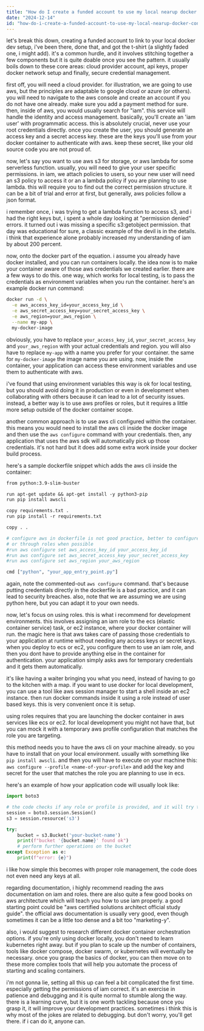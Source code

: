 ```yaml
---
title: "How do I create a funded account to use my local nearup docker container for development?"
date: "2024-12-14"
id: "how-do-i-create-a-funded-account-to-use-my-local-nearup-docker-container-for-development"
---
```


let's break this down, creating a funded account to link to your local docker dev setup, i've been there, done that, and got the t-shirt (a slightly faded one, i might add). it's a common hurdle, and it involves stitching together a few components but it is quite doable once you see the pattern. it usually boils down to these core areas: cloud provider account, api keys, proper docker network setup and finally, secure credential management.

first off, you will need a cloud provider. for illustration, we are going to use aws, but the principles are adaptable to google cloud or azure (or others). you will need to navigate to the aws console and create an account if you do not have one already. make sure you add a payment method for sure. then, inside of aws, you would usually search for "iam". this service will handle the identity and access management. basically, you'll create an 'iam user' with programmatic access. this is absolutely crucial, never use your root credentials directly. once you create the user, you should generate an access key and a secret access key. these are the keys you'll use from your docker container to authenticate with aws. keep these secret, like your old source code you are not proud of.

now, let's say you want to use aws s3 for storage, or aws lambda for some serverless function. usually, you will need to give your user specific permissions. in iam, we attach policies to users, so your new user will need an s3 policy to access it or an a lambda policy if you are planning to use lambda. this will require you to find out the correct permission structure. it can be a bit of trial and error at first, but generally, aws policies follow a json format.

i remember once, i was trying to get a lambda function to access s3, and i had the right keys but, i spent a whole day looking at "permission denied" errors. it turned out i was missing a specific s3:getobject permission. that day was educational for sure, a classic example of the devil is in the details. i think that experience alone probably increased my understanding of iam by about 200 percent.

now, onto the docker part of the equation. i assume you already have docker installed, and you can run containers locally. the idea now is to make your container aware of those aws credentials we created earlier. there are a few ways to do this. one way, which works for local testing, is to pass the credentials as environment variables when you run the container. here's an example docker run command:

```bash
docker run -d \
  -e aws_access_key_id=your_access_key_id \
  -e aws_secret_access_key=your_secret_access_key \
  -e aws_region=your_aws_region \
  --name my-app \
  my-docker-image
```

obviously, you have to replace `your_access_key_id`, `your_secret_access_key` and `your_aws_region` with your actual credentials and region. you will also have to replace `my-app` with a name you prefer for your container. the same for `my-docker-image` the image name you are using. now, inside the container, your application can access these environment variables and use them to authenticate with aws.

i've found that using environment variables this way is ok for local testing, but you should avoid doing it in production or even in development when collaborating with others because it can lead to a lot of security issues. instead, a better way is to use aws profiles or roles, but it requires a little more setup outside of the docker container scope.

another common approach is to use aws cli configured within the container. this means you would need to install the aws cli inside the docker image and then use the `aws configure` command with your credentials. then, any application that uses the aws sdk will automatically pick up those credentials. it's not hard but it does add some extra work inside your docker build process.

here's a sample dockerfile snippet which adds the aws cli inside the container:

```dockerfile
from python:3.9-slim-buster

run apt-get update && apt-get install -y python3-pip
run pip install awscli

copy requirements.txt .
run pip install -r requirements.txt

copy . .

# configure aws in dockerfile is not good practice, better to configure from outside the container using aws profiles
# or through roles when possible
#run aws configure set aws_access_key_id your_access_key_id
#run aws configure set aws_secret_access_key your_secret_access_key
#run aws configure set aws_region your_aws_region

cmd ["python", "your_app_entry_point.py"]
```

again, note the commented-out `aws configure` command. that's because putting credentials directly in the dockerfile is a bad practice, and it can lead to security breaches. also, note that we are assuming we are using python here, but you can adapt it to your own needs.

now, let's focus on using roles. this is what i recommend for development environments. this involves assigning an iam role to the ecs (elastic container service) task, or ec2 instance, where your docker container will run. the magic here is that aws takes care of passing those credentials to your application at runtime without needing any access keys or secret keys. when you deploy to ecs or ec2, you configure them to use an iam role, and then you dont have to provide anything else in the container for authentication. your application simply asks aws for temporary credentials and it gets them automatically.

it's like having a waiter bringing you what you need, instead of having to go to the kitchen with a map. if you want to use docker for local development, you can use a tool like aws session manager to start a shell inside an ec2 instance. then run docker commands inside it using a role instead of user based keys. this is very convenient once it is setup.

using roles requires that you are launching the docker container in aws services like ecs or ec2. for local development you might not have that, but you can mock it with a temporary aws profile configuration that matches the role you are targeting.

this method needs you to have the aws cli on your machine already. so you have to install that on your local environment. usually with something like `pip install awscli`. and then you will have to execute on your machine this: `aws configure --profile <name-of-your-profile>` and add the key and secret for the user that matches the role you are planning to use in ecs.

here's an example of how your application code will usually look like:

```python
import boto3

# the code checks if any role or profile is provided, and it will try to use it. otherwise it uses user credentials
session = boto3.session.Session()
s3 = session.resource('s3')

try:
    bucket = s3.Bucket('your-bucket-name')
    print(f"bucket '{bucket.name}' found ok")
    # perform further operations on the bucket
except Exception as e:
    print(f"error: {e}")
```

i like how simple this becomes with proper role management, the code does not even need any keys at all.

regarding documentation, i highly recommend reading the aws documentation on iam and roles. there are also quite a few good books on aws architecture which will teach you how to use iam properly. a good starting point could be "aws certified solutions architect official study guide". the official aws documentation is usually very good, even though sometimes it can be a little too dense and a bit too "marketing-y".

also, i would suggest to research different docker container orchestration options. if you're only using docker locally, you don't need to learn kubernetes right away. but if you plan to scale up the number of containers, tools like docker compose, docker swarm, or kubernetes will eventually be necessary. once you grasp the basics of docker, you can then move on to these more complex tools that will help you automate the process of starting and scaling containers.

i'm not gonna lie, setting all this up can feel a bit complicated the first time. especially getting the permissions of iam correct. it's an exercise in patience and debugging and it is quite normal to stumble along the way. there is a learning curve, but it is one worth tackling because once you grasp it, it will improve your development practices. sometimes i think this is why most of the jokes are related to debugging. but don't worry, you'll get there. if i can do it, anyone can.
